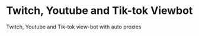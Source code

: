# Twitch, Youtube and Tik-tok Viewbot
Twitch, Youtube and Tik-tok view-bot with auto proxies 
 
 
  
  
 
 
 
  
 
 
 
 
 
 
 
 
   
 
 
